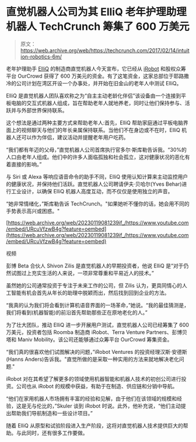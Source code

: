 # 直觉机器人公司为其 ElliQ 老年护理助理机器人 TechCrunch 筹集了 600 万美元

> 原文：<https://web.archive.org/web/https://techcrunch.com/2017/02/14/intuition-robotics-6m/>

老年护理助手 [ElliQ](https://web.archive.org/web/20230119081239/https://www.intuitionrobotics.com/elliq) 的制造商直觉机器人今天宣布，它已经从 [iRobot](https://web.archive.org/web/20230119081239/http://www.irobot.com/) 和股权众筹平台 OurCrowd 获得了 600 万美元的资金。有了这笔资金，这家总部位于耶路撒冷的公司计划在湾区开设一个办事处，并开始在旧金山的老年人中测试 ElliQ。

ElliQ 是直觉机器人团队喜欢称之为“自主主动老龄化伴侣”该设备由一个连接到平板电脑的交互式机器人组成，旨在帮助老年人就地养老，同时让他们保持参与、活跃并与外部世界保持联系。

这个想法是通过两种主要方式来帮助老年人:首先，ElliQ 帮助家庭通过平板电脑界面上的视频聊天与他们的年长亲属保持联系。当他们不在身边或不在时，ElliQ 机器人还可以作为伴侣，建议活动并提醒老年用户吃药。

“我们都有年迈的父母，”直觉机器人公司首席执行官多尔·斯库勒告诉我。“30%的人口由老年人组成。他们中的许多人面临孤独和社会孤立，这对健康状况的恶化有着直接的影响。”

与 Siri 或 Alexa 等响应语音命令的助手不同，ElliQ 使用认知计算来主动监控用户的健康状况，并保持他们活跃。直觉机器人公司聘请伊夫·贝哈尔(Yves Behar)进行工业设计，以确保 ElliQ 机器人高度互动，而不仅仅是使用独立的声音。

“她非常情绪化，”斯库勒告诉 TechCrunch。"如果她听不懂你的话，她会用不同的手势表示高兴或困惑。"

[https://web.archive.org/web/20230119081239if_/https://www.youtube.com/embed/URcuVfzwB4g?feature=oembed](https://web.archive.org/web/20230119081239if_/https://www.youtube.com/embed/URcuVfzwB4g?feature=oembed)

视频

彭博 Beta 合伙人 Shivon Zilis 是直觉机器人的早期投资者，他说 ElliQ 是“对于仍然试图过上充实生活的人来说，一项非常尊重和平易近人的技术。”

虽然她的公司通常投资于专注于未来工作的公司，但 Zilis 认为，更具同情心的人工智能有机会首先从年长的助理中脱颖而出，然后找到回到企业的方法。

“我真的认为我们将会看到计算机语音界面的一场革命，”她说。“我的最佳猜测是，我们将看到(机器智能)的前沿首先帮助那些正在原地老化的人。”

为了壮大团队，推动 ElliQ 进一步开展用户测试，直觉机器人公司已经筹集了 600 万美元，投资者包括 Roomba 制造商 iRobot、Terra Venture Partners、彭博贝塔和 Maniv Mobility。该公司还能够通过众筹平台 OurCrowd 筹集资金。

“我们真的很喜欢他们试图解决的问题，”iRobot Ventures 的投资经理汉斯·安德斯(Hanns Anders)告诉我。"直觉所做的是采取一种实用的方法来就地解决老化问题."

iRobot 对在其希望了解更多的领域使用机器智能和机器人技术的初创公司进行投资。公司也从 iRobot 的规模中获益，有助于在制造、供应链和分销中导航。

“他们在家用机器人市场拥有丰富的经验和见解，由于他们在该领域的规模和经验，这是无与伦比的，”Skuler 谈到 iRobot 时说。此外，他补充说，“他们主动提出帮助我们导航制造和一些设计项目。”

随着 ElliQ 从原型和试验阶段进入生产阶段，这将对直觉机器人技术提供巨大的帮助。与此同时，还有很多工作要做。